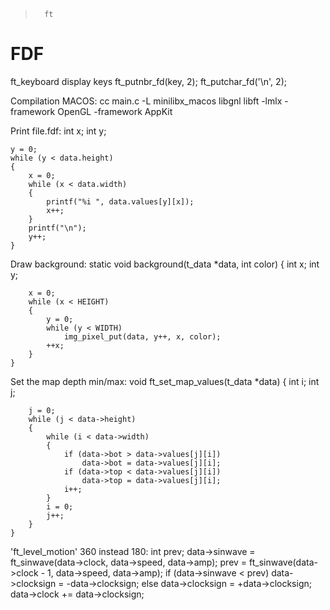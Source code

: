 >       ft

#       FDF

ft_keyboard display keys
	ft_putnbr_fd(key, 2);
	ft_putchar_fd('\n', 2);

Compilation MACOS:
    cc main.c -L minilibx_macos libgnl libft -lmlx -framework OpenGL -framework AppKit

Print file.fdf:
	int x;
	int y;

	y = 0;
	while (y < data.height)
	{
		x = 0;
		while (x < data.width)
		{
			printf("%i ", data.values[y][x]);
			x++;
		}
		printf("\n");
		y++;
	}

Draw background:
    static void	background(t_data *data, int color)
    {
        int	x;
        int	y;

        x = 0;
        while (x < HEIGHT)
        {
            y = 0;
            while (y < WIDTH)
                img_pixel_put(data, y++, x, color);
            ++x;
        }
    }

Set the map depth min/max:
    void	ft_set_map_values(t_data *data)
    {
        int	i;
        int	j;

        j = 0;
        while (j < data->height)
        {
            while (i < data->width)
            {
                if (data->bot > data->values[j][i])
                    data->bot = data->values[j][i];
                if (data->top < data->values[j][i])
                    data->top = data->values[j][i];
                i++;
            }
            i = 0;
            j++;
        }
    }

'ft_level_motion' 360 instead 180:
	int	prev;
	data->sinwave = ft_sinwave(data->clock, data->speed, data->amp);
	prev = ft_sinwave(data->clock - 1, data->speed, data->amp);
	if (data->sinwave < prev)
		data->clocksign = -data->clocksign;
	else
		data->clocksign = +data->clocksign;
	data->clock += data->clocksign;
